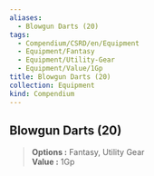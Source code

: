 ```yaml
---
aliases:
  - Blowgun Darts (20)
tags:
  - Compendium/CSRD/en/Equipment
  - Equipment/Fantasy
  - Equipment/Utility-Gear
  - Equipment/Value/1Gp
title: Blowgun Darts (20)
collection: Equipment
kind: Compendium
---
```

## Blowgun Darts (20)  
  
>  
> **Options :** Fantasy, Utility Gear  
> **Value :** 1Gp